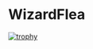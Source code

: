 # WizardFlea
[![trophy](https://github-profile-trophy.vercel.app/?username=GitHub&theme=onedark)](https://github.com/ryo-ma/github-profile-trophy)
